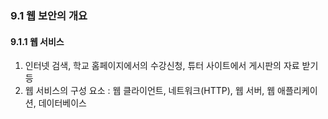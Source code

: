 ### 9.1 웹 보안의 개요

#### 9.1.1 웹 서비스

1. 인터넷 검색, 학교 홈페이지에서의 수강신청, 튜터 사이트에서 게시판의 자료 받기 등
2. 웹 서비스의 구성 요소 : 웹 클라이언트, 네트워크(HTTP), 웹 서버, 웹 애플리케이션, 데이터베이스
